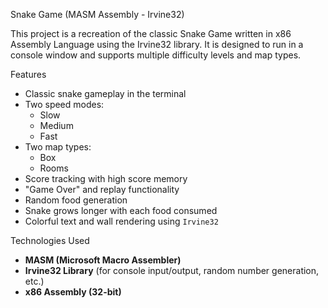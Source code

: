 Snake Game (MASM Assembly - Irvine32)

This project is a recreation of the classic Snake Game written in x86 Assembly Language using the Irvine32 library. It is designed to run in a console window and supports multiple difficulty levels and map types.

Features

- Classic snake gameplay in the terminal
- Two speed modes:
  - Slow
  - Medium
  - Fast
- Two map types:
  - Box
  - Rooms
- Score tracking with high score memory
- "Game Over" and replay functionality
- Random food generation
- Snake grows longer with each food consumed
- Colorful text and wall rendering using `Irvine32`

Technologies Used

- **MASM (Microsoft Macro Assembler)**
- **Irvine32 Library** (for console input/output, random number generation, etc.)
- **x86 Assembly (32-bit)**


